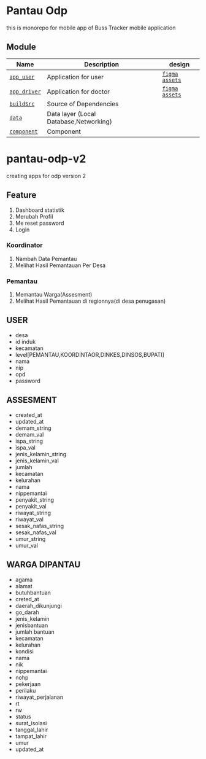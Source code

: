 # Pantau Odp
this is monorepo for mobile app of Buss Tracker mobile application

## Module

Name | Description      | design
------------ | ------------- | ----- |
[`app_user`](app_user/README.md) | Application for user|[`figma`](https://www.figma.com/file/Wk21cf0hjf0kzgvCJtLsVe/Bus-tracker) [`assets`]()|
[`app_driver`](app_driver/README.md)|Application for doctor| [`figma`]() [`assets`]()
[`buildSrc`](buildSrc/README.md) | Source of Dependencies |
[`data`](data/README.md) | Data layer (Local Database,Networking)|
[`component`](component/README.md) | Component|


# pantau-odp-v2
creating apps for odp version 2

## Feature
1. Dashboard statistik
2. Merubah Profil
3. Me reset password
4. Login
### Koordinator
1. Nambah Data Pemantau
2. Melihat Hasil Pemantauan  Per Desa

### Pemantau
1. Memantau Warga(Assesment)
2. Melihat Hasil Pemantauan di regionnya(di desa penugasan)



## USER
- desa
- id induk
- kecamatan
- level[PEMANTAU,KOORDINTAOR,DINKES,DINSOS,BUPATI]
- nama
- nip
- opd
- password

## ASSESMENT
- created_at
- updated_at
- demam_string
- demam_val
- ispa_string
- ispa_val
- jenis_kelamin_string
- jenis_kelamin_val
- jumlah
- kecamatan
- kelurahan
- nama
- nippemantai
- penyakit_string
- penyakit_val
- riwayat_string
- riwayat_val
- sesak_nafas_string
- sesak_nafas_val
- umur_string
- umur_val

## WARGA DIPANTAU
- agama
- alamat
- butuhbantuan
- creted_at
- daerah_dikunjungi
- go_darah
- jenis_kelamin
- jenisbantuan
- jumlah bantuan
- kecamatan
- kelurahan
- kondisi
- nama
- nik
- nippemantai
- nohp
- pekerjaan
- perilaku
- riwayat_perjalanan
- rt
- rw
- status
- surat_isolasi
- tanggal_lahir
- tampat_lahir
- umur
- updated_at
